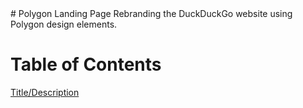 <a name="description"/>
# Polygon Landing Page
Rebranding the DuckDuckGo website using Polygon design elements.

# Table of Contents
[Title/Description](#description)
